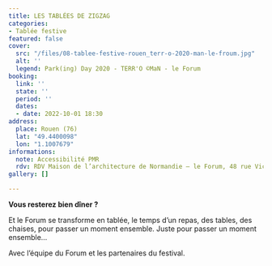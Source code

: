 ```yaml
---
title: LES TABLÉES DE ZIGZAG
categories:
- Tablée festive
featured: false
cover:
  src: "/files/08-tablee-festive-rouen_terr-o-2020-man-le-froum.jpg"
  alt: ''
  legend: Park(ing) Day 2020 - TERR'O ©MaN - le Forum
booking:
  link: ''
  state: ''
  period: ''
  dates:
  - date: 2022-10-01 18:30
address:
  place: Rouen (76)
  lat: "49.4400098"
  lon: "1.1007679"
informations:
  note: Accessibilité PMR
  rdv: RDV Maison de l’architecture de Normandie – le Forum, 48 rue Victor Hugo
gallery: []

---
```

**Vous resterez bien dîner ?**

Et le Forum se transforme en tablée, le temps d’un repas, des tables, des chaises, pour passer un moment ensemble. Juste pour passer un moment ensemble…

Avec l’équipe du Forum et les partenaires du festival.